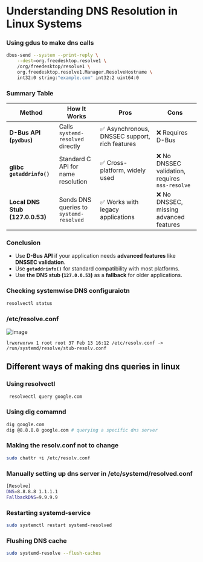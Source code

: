 # Understanding DNS Resolution in Linux Systems


### Using gdus to make dns calls
```bash
dbus-send --system --print-reply \
    --dest=org.freedesktop.resolve1 \
    /org/freedesktop/resolve1 \
    org.freedesktop.resolve1.Manager.ResolveHostname \
    int32:0 string:"example.com" int32:2 uint64:0

```

### **Summary Table**
| Method | How It Works | Pros | Cons |
|--------|-------------|------|------|
| **D-Bus API (`pydbus`)** | Calls `systemd-resolved` directly | ✅ Asynchronous, DNSSEC support, rich features | ❌ Requires D-Bus |
| **glibc `getaddrinfo()`** | Standard C API for name resolution | ✅ Cross-platform, widely used | ❌ No DNSSEC validation, requires `nss-resolve` |
| **Local DNS Stub (127.0.0.53)** | Sends DNS queries to `systemd-resolved` | ✅ Works with legacy applications | ❌ No DNSSEC, missing advanced features |


### **Conclusion**
- Use **D-Bus API** if your application needs **advanced features** like **DNSSEC validation**.
- Use **`getaddrinfo()`** for standard compatibility with most platforms.
- Use **the DNS stub (`127.0.0.53`)** as a **fallback** for older applications.

### Checking systemwise DNS configuraiotn
```bash
resolvectl status
```

### /etc/resolve.conf

![image](https://github.com/user-attachments/assets/88c65a9f-d351-4ad0-8c96-0ed34f946092)


```
lrwxrwxrwx 1 root root 37 Feb 13 16:12 /etc/resolv.conf -> /run/systemd/resolve/stub-resolv.conf
```



## Different ways of making dns queries in linux

### Using resolvectl
```bash
 resolvectl query google.com
```
### Using dig comamnd
```bash
dig google.com
dig @8.8.8.8 google.com # querying a specific dns server
```


### Making the resolv.conf not to change
```bash
sudo chattr +i /etc/resolv.conf
```

### Manually setting up dns server in /etc/systemd/resolved.conf

```bash
[Resolve]
DNS=8.8.8.8 1.1.1.1
FallbackDNS=9.9.9.9
```

### Restarting systemd-service
```bash
sudo systemctl restart systemd-resolved
```

### Flushing DNS cache
```bash
sudo systemd-resolve --flush-caches
```
